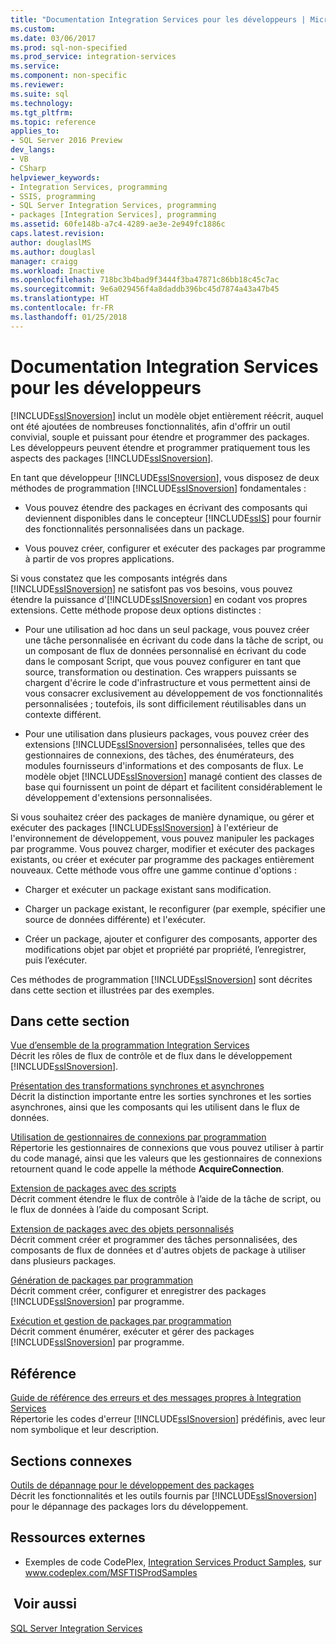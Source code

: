 ```yaml
---
title: "Documentation Integration Services pour les développeurs | Microsoft Docs"
ms.custom: 
ms.date: 03/06/2017
ms.prod: sql-non-specified
ms.prod_service: integration-services
ms.service: 
ms.component: non-specific
ms.reviewer: 
ms.suite: sql
ms.technology: 
ms.tgt_pltfrm: 
ms.topic: reference
applies_to:
- SQL Server 2016 Preview
dev_langs:
- VB
- CSharp
helpviewer_keywords:
- Integration Services, programming
- SSIS, programming
- SQL Server Integration Services, programming
- packages [Integration Services], programming
ms.assetid: 60fe148b-a7c4-4289-ae3e-2e949fc1886c
caps.latest.revision: 
author: douglaslMS
ms.author: douglasl
manager: craigg
ms.workload: Inactive
ms.openlocfilehash: 718bc3b4bad9f3444f3ba47871c86bb18c45c7ac
ms.sourcegitcommit: 9e6a029456f4a8daddb396bc45d7874a43a47b45
ms.translationtype: HT
ms.contentlocale: fr-FR
ms.lasthandoff: 01/25/2018
---
```

# <a name="integration-services-developer-documentation"></a>Documentation Integration Services pour les développeurs
  [!INCLUDE[ssISnoversion](../includes/ssisnoversion-md.md)] inclut un modèle objet entièrement réécrit, auquel ont été ajoutées de nombreuses fonctionnalités, afin d'offrir un outil convivial, souple et puissant pour étendre et programmer des packages. Les développeurs peuvent étendre et programmer pratiquement tous les aspects des packages [!INCLUDE[ssISnoversion](../includes/ssisnoversion-md.md)].  
  
 En tant que développeur [!INCLUDE[ssISnoversion](../includes/ssisnoversion-md.md)], vous disposez de deux méthodes de programmation [!INCLUDE[ssISnoversion](../includes/ssisnoversion-md.md)] fondamentales :  
  
-   Vous pouvez étendre des packages en écrivant des composants qui deviennent disponibles dans le concepteur [!INCLUDE[ssIS](../includes/ssis-md.md)] pour fournir des fonctionnalités personnalisées dans un package.  
  
-   Vous pouvez créer, configurer et exécuter des packages par programme à partir de vos propres applications.  
  
 Si vous constatez que les composants intégrés dans [!INCLUDE[ssISnoversion](../includes/ssisnoversion-md.md)] ne satisfont pas vos besoins, vous pouvez étendre la puissance d'[!INCLUDE[ssISnoversion](../includes/ssisnoversion-md.md)] en codant vos propres extensions. Cette méthode propose deux options distinctes :  
  
-   Pour une utilisation ad hoc dans un seul package, vous pouvez créer une tâche personnalisée en écrivant du code dans la tâche de script, ou un composant de flux de données personnalisé en écrivant du code dans le composant Script, que vous pouvez configurer en tant que source, transformation ou destination. Ces wrappers puissants se chargent d'écrire le code d'infrastructure et vous permettent ainsi de vous consacrer exclusivement au développement de vos fonctionnalités personnalisées ; toutefois, ils sont difficilement réutilisables dans un contexte différent.  
  
-   Pour une utilisation dans plusieurs packages, vous pouvez créer des extensions [!INCLUDE[ssISnoversion](../includes/ssisnoversion-md.md)] personnalisées, telles que des gestionnaires de connexions, des tâches, des énumérateurs, des modules fournisseurs d'informations et des composants de flux. Le modèle objet [!INCLUDE[ssISnoversion](../includes/ssisnoversion-md.md)] managé contient des classes de base qui fournissent un point de départ et facilitent considérablement le développement d'extensions personnalisées.  
  
 Si vous souhaitez créer des packages de manière dynamique, ou gérer et exécuter des packages [!INCLUDE[ssISnoversion](../includes/ssisnoversion-md.md)] à l'extérieur de l'environnement de développement, vous pouvez manipuler les packages par programme. Vous pouvez charger, modifier et exécuter des packages existants, ou créer et exécuter par programme des packages entièrement nouveaux. Cette méthode vous offre une gamme continue d'options :  
  
-   Charger et exécuter un package existant sans modification.  
  
-   Charger un package existant, le reconfigurer (par exemple, spécifier une source de données différente) et l'exécuter.  
  
-   Créer un package, ajouter et configurer des composants, apporter des modifications objet par objet et propriété par propriété, l’enregistrer, puis l’exécuter.  
  
 Ces méthodes de programmation [!INCLUDE[ssISnoversion](../includes/ssisnoversion-md.md)] sont décrites dans cette section et illustrées par des exemples.  
  
## <a name="in-this-section"></a>Dans cette section  
 [Vue d’ensemble de la programmation Integration Services](../integration-services/integration-services-programming-overview.md)  
 Décrit les rôles de flux de contrôle et de flux dans le développement [!INCLUDE[ssISnoversion](../includes/ssisnoversion-md.md)].  
  
 [Présentation des transformations synchrones et asynchrones](../integration-services/understanding-synchronous-and-asynchronous-transformations.md)  
 Décrit la distinction importante entre les sorties synchrones et les sorties asynchrones, ainsi que les composants qui les utilisent dans le flux de données.  
  
 [Utilisation de gestionnaires de connexions par programmation](../integration-services/working-with-connection-managers-programmatically.md)  
 Répertorie les gestionnaires de connexions que vous pouvez utiliser à partir du code managé, ainsi que les valeurs que les gestionnaires de connexions retournent quand le code appelle la méthode **AcquireConnection**.  
  
 [Extension de packages avec des scripts](../integration-services/extending-packages-scripting/extending-packages-with-scripting.md)  
 Décrit comment étendre le flux de contrôle à l’aide de la tâche de script, ou le flux de données à l’aide du composant Script.  
  
 [Extension de packages avec des objets personnalisés](../integration-services/extending-packages-custom-objects/extending-packages-with-custom-objects.md)  
 Décrit comment créer et programmer des tâches personnalisées, des composants de flux de données et d'autres objets de package à utiliser dans plusieurs packages.  
  
 [Génération de packages par programmation](../integration-services/building-packages-programmatically/building-packages-programmatically.md)  
 Décrit comment créer, configurer et enregistrer des packages [!INCLUDE[ssISnoversion](../includes/ssisnoversion-md.md)] par programme.  
  
 [Exécution et gestion de packages par programmation](../integration-services/run-manage-packages-programmatically/running-and-managing-packages-programmatically.md)  
 Décrit comment énumérer, exécuter et gérer des packages [!INCLUDE[ssISnoversion](../includes/ssisnoversion-md.md)] par programme.  
  
## <a name="reference"></a>Référence  
 [Guide de référence des erreurs et des messages propres à Integration Services](../integration-services/integration-services-error-and-message-reference.md)  
 Répertorie les codes d'erreur [!INCLUDE[ssISnoversion](../includes/ssisnoversion-md.md)] prédéfinis, avec leur nom symbolique et leur description.  
  
## <a name="related-sections"></a>Sections connexes  
 [Outils de dépannage pour le développement des packages](../integration-services/troubleshooting/troubleshooting-tools-for-package-development.md)  
 Décrit les fonctionnalités et les outils fournis par [!INCLUDE[ssISnoversion](../includes/ssisnoversion-md.md)] pour le dépannage des packages lors du développement.  
  
## <a name="external-resources"></a>Ressources externes  
  
-   Exemples de code CodePlex, [Integration Services Product Samples](http://go.microsoft.com/fwlink/?LinkID=131204), sur www.codeplex.com/MSFTISProdSamples  
  
## <a name="see-also"></a> Voir aussi  
 [SQL Server Integration Services](../integration-services/sql-server-integration-services.md)  
  
  
